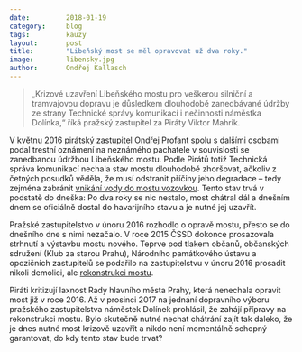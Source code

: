```yaml
---
date:         2018-01-19
category:     blog
tags:         kauzy
layout:       post
title:        "Libeňský most se měl opravovat už dva roky." 
image:        libensky.jpg
author:       Ondřej Kallasch
---
```


> „Krizové uzavření Libeňského mostu pro veškerou silniční a tramvajovou dopravu je důsledkem dlouhodobě zanedbávané údržby ze strany Technické správy komunikací i nečinnosti náměstka Dolínka,“ říká pražský zastupitel za Piráty Viktor Mahrik.

V květnu 2016 pirátský zastupitel Ondřej Profant spolu s dalšími osobami podal trestní oznámení na neznámého pachatele v souvislosti se zanedbanou údržbou Libeňského mostu. Podle Pirátů totiž Technická správa komunikací nechala stav mostu dlouhodobě zhoršovat, ačkoliv z četných posudků věděla, že musí odstranit příčiny jeho degradace – tedy zejména zabránit [vnikání vody do mostu vozovkou](https://praha.pirati.cz/tk-libensky-most.html). Tento stav trvá v podstatě do dneška: Po dva roky se nic nestalo, most chátral dál a dnešním dnem se oficiálně dostal do havarijního stavu a je nutné jej uzavřít.

Pražské zastupitelstvo v únoru 2016 rozhodlo o opravě mostu, přesto se do dnešního dne s nimi nezačalo. V roce 2015 ČSSD dokonce prosazovala strhnutí a výstavbu mostu nového. Teprve pod tlakem občanů, občanských sdružení (Klub za starou Prahu), Národního památkového ústavu a opozičních zastupitelů se podařilo na zastupitelstvu v únoru 2016 prosadit nikoli demolici, ale [rekonstrukci mostu](https://praha.pirati.cz/libensky-most.html).

Piráti kritizují laxnost Rady hlavního města Prahy, která nenechala opravit most již v roce 2016. Až v prosinci 2017 na jednání dopravního výboru pražského zastupitelstva náměstek Dolínek prohlásil, že zahájí přípravy na rekonstrukci mostu. Bylo skutečně nutné nechat chátrání zajít tak daleko, že je dnes nutné most krizově uzavřít a nikdo není momentálně schopný garantovat, do kdy tento stav bude trvat?
